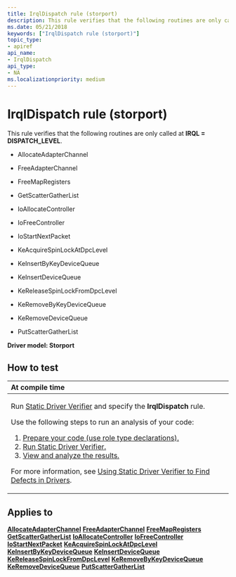 ```yaml
---
title: IrqlDispatch rule (storport)
description: This rule verifies that the following routines are only called at IRQL DISPATCH\_LEVEL.
ms.date: 05/21/2018
keywords: ["IrqlDispatch rule (storport)"]
topic_type:
- apiref
api_name:
- IrqlDispatch
api_type:
- NA
ms.localizationpriority: medium
---
```


# IrqlDispatch rule (storport)


This rule verifies that the following routines are only called at **IRQL = DISPATCH\_LEVEL**.

-   AllocateAdapterChannel

-   FreeAdapterChannel

-   FreeMapRegisters

-   GetScatterGatherList

-   IoAllocateController

-   IoFreeController

-   IoStartNextPacket

-   KeAcquireSpinLockAtDpcLevel

-   KeInsertByKeyDeviceQueue

-   KeInsertDeviceQueue

-   KeReleaseSpinLockFromDpcLevel

-   KeRemoveByKeyDeviceQueue

-   KeRemoveDeviceQueue

-   PutScatterGatherList

**Driver model: Storport**

How to test
-----------

<table>
<colgroup>
<col width="100%" />
</colgroup>
<thead>
<tr class="header">
<th align="left">At compile time</th>
</tr>
</thead>
<tbody>
<tr class="odd">
<td align="left"><p>Run <a href="/windows-hardware/drivers/devtest/static-driver-verifier" data-raw-source="[Static Driver Verifier](./static-driver-verifier.md)">Static Driver Verifier</a> and specify the <strong>IrqlDispatch</strong> rule.</p>
Use the following steps to run an analysis of your code:
<ol>
<li><a href="/windows-hardware/drivers/devtest/using-static-driver-verifier-to-find-defects-in-drivers#preparing-your-source-code" data-raw-source="[Prepare your code (use role type declarations).](./using-static-driver-verifier-to-find-defects-in-drivers.md#preparing-your-source-code)">Prepare your code (use role type declarations).</a></li>
<li><a href="/windows-hardware/drivers/devtest/using-static-driver-verifier-to-find-defects-in-drivers#running-static-driver-verifier" data-raw-source="[Run Static Driver Verifier.](./using-static-driver-verifier-to-find-defects-in-drivers.md#running-static-driver-verifier)">Run Static Driver Verifier.</a></li>
<li><a href="/windows-hardware/drivers/devtest/using-static-driver-verifier-to-find-defects-in-drivers#viewing-and-analyzing-the-results" data-raw-source="[View and analyze the results.](./using-static-driver-verifier-to-find-defects-in-drivers.md#viewing-and-analyzing-the-results)">View and analyze the results.</a></li>
</ol>
<p>For more information, see <a href="/windows-hardware/drivers/devtest/using-static-driver-verifier-to-find-defects-in-drivers" data-raw-source="[Using Static Driver Verifier to Find Defects in Drivers](./using-static-driver-verifier-to-find-defects-in-drivers.md)">Using Static Driver Verifier to Find Defects in Drivers</a>.</p></td>
</tr>
</tbody>
</table>

Applies to
----------

[**AllocateAdapterChannel**](/windows-hardware/drivers/ddi/wdm/nc-wdm-pallocate_adapter_channel)
[**FreeAdapterChannel**](/windows-hardware/drivers/ddi/wdm/nc-wdm-pfree_adapter_channel)
[**FreeMapRegisters**](/windows-hardware/drivers/ddi/wdm/nc-wdm-pfree_map_registers)
[**GetScatterGatherList**](/windows-hardware/drivers/ddi/wdm/nc-wdm-pget_scatter_gather_list)
[**IoAllocateController**](/windows-hardware/drivers/ddi/ntddk/nf-ntddk-ioallocatecontroller)
[**IoFreeController**](/windows-hardware/drivers/ddi/ntddk/nf-ntddk-iofreecontroller)
[**IoStartNextPacket**](/windows-hardware/drivers/ddi/ntifs/nf-ntifs-iostartnextpacket)
[**KeAcquireSpinLockAtDpcLevel**](/windows-hardware/drivers/ddi/wdm/nf-wdm-keacquirespinlockatdpclevel)
[**KeInsertByKeyDeviceQueue**](/windows-hardware/drivers/ddi/wdm/nf-wdm-keinsertbykeydevicequeue)
[**KeInsertDeviceQueue**](/windows-hardware/drivers/ddi/wdm/nf-wdm-keinsertdevicequeue)
[**KeReleaseSpinLockFromDpcLevel**](/windows-hardware/drivers/ddi/wdm/nf-wdm-kereleasespinlockfromdpclevel)
[**KeRemoveByKeyDeviceQueue**](/windows-hardware/drivers/ddi/wdm/nf-wdm-keremovebykeydevicequeue)
[**KeRemoveDeviceQueue**](/windows-hardware/drivers/ddi/wdm/nf-wdm-keremovedevicequeue)
[**PutScatterGatherList**](/windows-hardware/drivers/ddi/wdm/nc-wdm-pput_scatter_gather_list)
